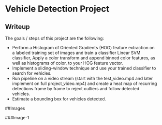# **Vehicle Detection Project** 

## Writeup

The goals / steps of this project are the following:
* Perform a Histogram of Oriented Gradients (HOG) feature extraction on a labeled training set of
images and train a classifier Linear SVM classifier, Apply a color transform and append binned color
features, as well as histograms of color, to your HOG feature vector.
* Implement a sliding-window technique and use your trained classifier to search for vehicles.
* Run pipeline on a video stream (start with the test_video.mp4 and later implement on full
project_video.mp4) and create a heat map of recurring detections frame by frame to reject outliers and
follow detected vehicles.
* Estimate a bounding box for vehicles detected.

##Images

###Image-1
